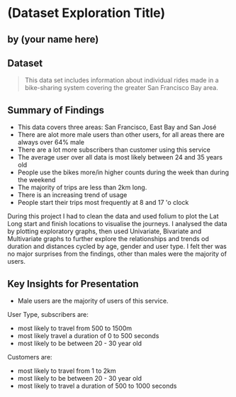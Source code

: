 # (Dataset Exploration Title)
## by (your name here)


## Dataset
> This data set includes information about individual rides made in a bike-sharing system covering the greater San Francisco Bay area.


## Summary of Findings

- This data covers three areas: San Francisco, East Bay and San José
- There are alot more male users than other users, for all areas there are always over 64% male
- There are a lot more subscribers than customer using this service
- The average user over all data is most likely between 24 and 35 years old
- People use the bikes more/in higher counts during the week than during the weekend
- The majority of trips are less than 2km long.
- There is an increasing trend of usage
- People start their trips most frequently at 8 and 17 'o clock

During this project I had to clean the data and used folium to plot the Lat Long start and finish locations to visualise the journeys.
I analysed the data by plotting exploratory graphs, then used Univariate, Bivariate and Multivariate graphs to further explore the relationships and trends od duration and distances cycled by age, gender and user type.
I felt ther was no major surprises from the findings, other than males were the majority of users.

## Key Insights for Presentation

- Male users are the majority of users of this service.

User Type, subscribers are:
- most likely to travel from 500 to 1500m</li>
- most likely travel a duration of 0 to 500 seconds</li>
- most likely to be between 20 - 30 year old</li>
                   
Customers are:
- most likely to travel from 1 to 2km</li>
- most likely to be between 20 - 30 year old</li>
- most likely to travel a duration of 500 to 1000 seconds</li>

